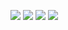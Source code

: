 ![](https://leetcode.com/u/Abhishekkumargond/?ext=contest)
![](https://leetcode.com/u/Abhishekkumargond/?ext=contest)
![](https://leetcard.jacoblin.cool/lapor?ext=heatmap)
![](https://leetcard.jacoblin.cool/Abhishekkumargond?ext=contest)

